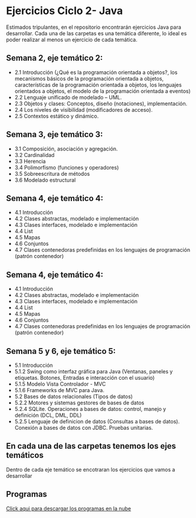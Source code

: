# Ejercicios Ciclo 2- Java
Estimados tripulantes, en el repositorio encontrarán ejercicios Java para desarrollar.
Cada una de las carpetas es una temática diferente, lo ideal es poder realizar al menos un ejercicio de cada temática.

## Semana 2, eje temático 2:

- 2.1 Introducción (¿Qué es la programación orientada a objetos?, los mecanismos básicos de la programación orientada a objetos, características de la programación orientada a objetos, los lenguajes orientados a objetos, el modelo de la programación orientada a eventos) 
- 2.2 Lenguaje unificado de modelado – UML. 
- 2.3 Objetos y clases: Conceptos, diseño (notaciones), implementación. 
- 2.4 Los niveles de visibilidad (modificadores de acceso). 
- 2.5 Contextos estático y dinámico.

## Semana 3, eje temático 3:
- 3.1 Composición, asociación y agregación.
- 3.2 Cardinalidad
- 3.3 Herencia
- 3.4 Polimorfismo (funciones y operadores)
- 3.5 Sobreescritura de métodos
- 3.6 Modelado estructural

## Semana 4, eje temático 4:
- 4.1 Introducción
- 4.2 Clases abstractas, modelado e implementación
- 4.3 Clases interfaces, modelado e implementación
- 4.4 List
- 4.5 Mapas
- 4.6 Conjuntos
- 4.7 Clases contenedoras predefinidas en los lenguajes de programación (patrón contenedor)


## Semana 4, eje temático 4:
- 4.1 Introducción
- 4.2 Clases abstractas, modelado e implementación
- 4.3 Clases interfaces, modelado e implementación
- 4.4 List
- 4.5 Mapas
- 4.6 Conjuntos
- 4.7 Clases contenedoras predefinidas en los lenguajes de programación (patrón contenedor)


## Semana 5 y 6, eje temático 5:
- 5.1 Introducción
- 5.1.2 Swing como interfaz gráfica para Java (Ventanas, paneles y etiquetas.
Botones, Entradas e interacción con el usuario)
- 5.1.5 Modelo Vista Controlador - MVC
- 5.1.6 Frameworks de MVC para Java.
- 5.2 Bases de datos relacionales (Tipos de datos)
- 5.2.2 Motores y sistemas gestores de bases de datos
- 5.2.4 SQLite. Operaciones a bases de datos: control, manejo y definición (DCL, DML, DDL)
- 5.2.5 Lenguaje de definicion de datos (Consultas a bases de datos). Conexión a bases de datos con JDBC. Pruebas unitarias.

## En cada una de las carpetas tenemos los ejes temáticos
 Dentro de cada eje temático se encotraran los ejercicios que vamos a desarrollar

## Programas
[Click aqui para descargar los programas en la nube](https://mailuis-my.sharepoint.com/:f:/g/personal/misiontic_formador85_uis_edu_co/Em3M_0VinMdEiX8upD7MoZ0BPWDpz2ZjAsAlTIV15Tgh9A?e=Kdm7Kg)

